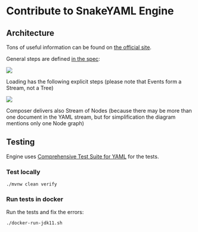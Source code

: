 # Contribute to SnakeYAML Engine

## Architecture

Tons of useful information can be found on [the official site](https://yaml.org/spec/1.2.2/).

General steps are defined [in the spec](https://yaml.org/spec/1.2.2/#31-processes):

![](https://yaml.org/spec/1.2.2/img/overview2.svg)

Loading has the following explicit steps (please note that Events form a Stream, not a Tree)

![](doc/YAML-streams.drawio.png)

Composer delivers also Stream of Nodes (because there may be more than one document in the YAML
stream, but for simplification the diagram mentions only one Node graph)

## Testing

Engine uses [Comprehensive Test Suite for YAML](TestSuiteForYAML.md)
for the tests.

### Test locally

    ./mvnw clean verify

### Run tests in docker

Run the tests and fix the errors:

    ./docker-run-jdk11.sh
